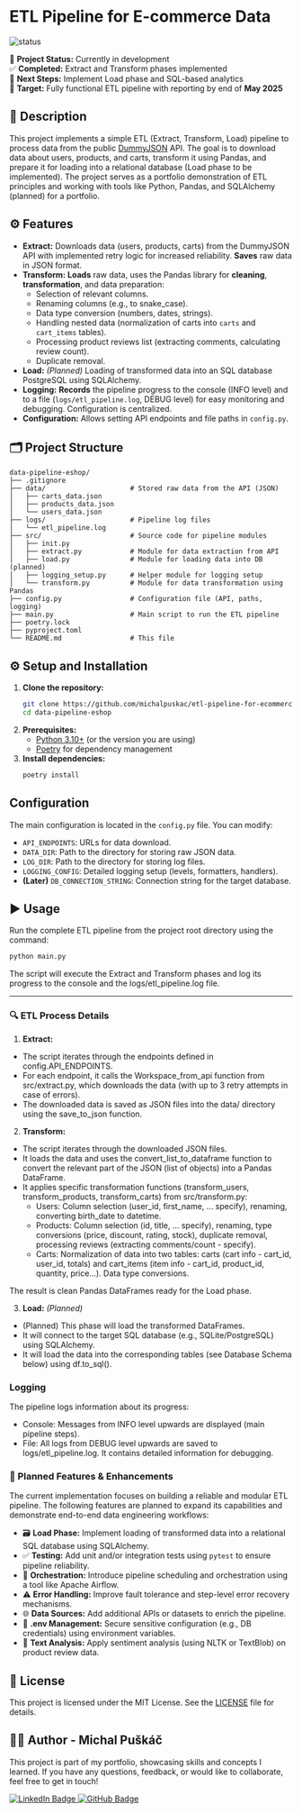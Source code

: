 # ETL Pipeline for E-commerce Data

![status](https://img.shields.io/badge/status-work--in--progress-yellow)

🚧 **Project Status:** Currently in development  
✅ **Completed:** Extract and Transform phases implemented  
🔄 **Next Steps:** Implement Load phase and SQL-based analytics  
🎯 **Target:** Fully functional ETL pipeline with reporting by end of **May 2025**

## 📄 Description

This project implements a simple ETL (Extract, Transform, Load) pipeline to process data from the public [DummyJSON](https://dummyjson.com/) API. The goal is to download data about users, products, and carts, transform it using Pandas, and prepare it for loading into a relational database (Load phase to be implemented). The project serves as a portfolio demonstration of ETL principles and working with tools like Python, Pandas, and SQLAlchemy (planned) for a portfolio.

## ⚙️ Features

* **Extract:** Downloads data (users, products, carts) from the DummyJSON API with implemented retry logic for increased reliability. **Saves** raw data in JSON format.
* **Transform:** **Loads** raw data, uses the Pandas library for **cleaning**, **transformation**, and data preparation:
    * Selection of relevant columns.
    * Renaming columns (e.g., to snake_case).
    * Data type conversion (numbers, dates, strings).
    * Handling nested data (normalization of carts into `carts` and `cart_items` tables).
    * Processing product reviews list (extracting comments, calculating review count).
    * Duplicate removal.
* **Load:** *(Planned)* Loading of transformed data into an SQL database PostgreSQL using SQLAlchemy.
* **Logging:** **Records** the pipeline progress to the console (INFO level) and to a file (`logs/etl_pipeline.log`, DEBUG level) for easy monitoring and debugging. Configuration is centralized.
* **Configuration:** Allows setting API endpoints and file paths in `config.py`.

## 🗂 Project Structure
```
data-pipeline-eshop/
├── .gitignore
├── data/                     # Stored raw data from the API (JSON)
│   ├── carts_data.json
│   ├── products_data.json
│   └── users_data.json
├── logs/                     # Pipeline log files
│   └── etl_pipeline.log
├── src/                      # Source code for pipeline modules
│   ├── init.py
│   ├── extract.py            # Module for data extraction from API
│   ├── load.py               # Module for loading data into DB (planned)
│   ├── logging_setup.py      # Helper module for logging setup
│   └── transform.py          # Module for data transformation using Pandas
├── config.py                 # Configuration file (API, paths, logging)
├── main.py                   # Main script to run the ETL pipeline
├── poetry.lock
├── pyproject.toml
└── README.md                 # This file
```

## ⚙️ Setup and Installation

1.  **Clone the repository:**
    ```bash
    git clone https://github.com/michalpuskac/etl-pipeline-for-ecommerce-data.git
    cd data-pipeline-eshop
    ```
2.  **Prerequisites:**
    * [Python 3.10+](https://www.python.org/downloads/) (or the version you are using)
    * [Poetry](https://python-poetry.org/) for dependency management
3.  **Install dependencies:**
    ```bash
    poetry install
    ```

## Configuration

The main configuration is located in the `config.py` file. You can modify:

* `API_ENDPOINTS`: URLs for data download.
* `DATA_DIR`: Path to the directory for storing raw JSON data.
* `LOG_DIR`: Path to the directory for storing log files.
* `LOGGING_CONFIG`: Detailed logging setup (levels, formatters, handlers).
* **(Later)** `DB_CONNECTION_STRING`: Connection string for the target database.

## ▶️ Usage

Run the complete ETL pipeline from the project root directory using the command:

```bash
python main.py
```

The script will execute the Extract and Transform phases and log its progress to the console and the logs/etl_pipeline.log file.

---

### 🔍 ETL Process Details

1. **Extract:**

* The script iterates through the endpoints defined in config.API_ENDPOINTS.
* For each endpoint, it calls the Workspace_from_api function from src/extract.py, which downloads the data (with up to 3 retry attempts in case of errors).
* The downloaded data is saved as JSON files into the data/ directory using the save_to_json function.

2. **Transform:**

* The script iterates through the downloaded JSON files.
* It loads the data and uses the convert_list_to_dataframe function to convert the relevant part of the JSON (list of objects) into a Pandas DataFrame.
* It applies specific transformation functions (transform_users, transform_products, transform_carts) from src/transform.py:
    * Users: Column selection (user_id, first_name, ... specify), renaming, converting birth_date to datetime.
    * Products: Column selection (id, title, ... specify), renaming, type conversions (price, discount, rating, stock), duplicate removal, processing reviews (extracting comments/count - specify).
    * Carts: Normalization of data into two tables: carts (cart info - cart_id, user_id, totals) and cart_items (item info - cart_id, product_id, quantity, price...). Data type conversions.

The result is clean Pandas DataFrames ready for the Load phase.

3. **Load:** *(Planned)*

* (Planned) This phase will load the transformed DataFrames.
* It will connect to the target SQL database (e.g., SQLite/PostgreSQL) using SQLAlchemy.
* It will load the data into the corresponding tables (see Database Schema below) using df.to_sql().

### Logging
The pipeline logs information about its progress:

* Console: Messages from INFO level upwards are displayed (main pipeline steps).
* File: All logs from DEBUG level upwards are saved to logs/etl_pipeline.log. It contains detailed information for debugging.

### 🚀 Planned Features & Enhancements

The current implementation focuses on building a reliable and modular ETL pipeline. The following features are planned to expand its capabilities and demonstrate end-to-end data engineering workflows:

- 🗃 **Load Phase:** Implement loading of transformed data into a relational SQL database using SQLAlchemy.
- ✅ **Testing:** Add unit and/or integration tests using `pytest` to ensure pipeline reliability.
- 🔄 **Orchestration:** Introduce pipeline scheduling and orchestration using a tool like Apache Airflow.
- ⚠️ **Error Handling:** Improve fault tolerance and step-level error recovery mechanisms.
- 🌐 **Data Sources:** Add additional APIs or datasets to enrich the pipeline.
- 🧪 **.env Management:** Secure sensitive configuration (e.g., DB credentials) using environment variables.
- 💬 **Text Analysis:** Apply sentiment analysis (using NLTK or TextBlob) on product review data.

## 📄 License
This project is licensed under the MIT License. See the [LICENSE](https://github.com/michalpuskac/sql-data-warehouse-project/blob/main/LICENSE) file for details.


## 👨‍💻 Author - Michal Puškáč
This project is part of my portfolio, showcasing skills and concepts I learned. If you have any questions, feedback, or would like to collaborate, feel free to get in touch!


<div align="left">
   <a href="https://www.linkedin.com/in/michal-pu%C5%A1k%C3%A1%C4%8D-94b925179/">
    <img src="https://img.shields.io/badge/LinkedIn-0A66C2?style=for-the-badge&logo=linkedin&logoColor=white" alt="LinkedIn Badge"/>
  </a>
  <a href="https://github.com/michalpuskac">
    <img src="https://img.shields.io/badge/GitHub-181717?style=for-the-badge&logo=github&logoColor=white" alt="GitHub Badge"/>
  </a>
</div>
